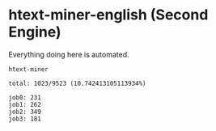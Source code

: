 # htext-miner-english (Second Engine)

Everything doing here is automated.

```
htext-miner

total: 1023/9523 (10.742413105113934%)

job0: 231
job1: 262
job2: 349
job3: 181
```